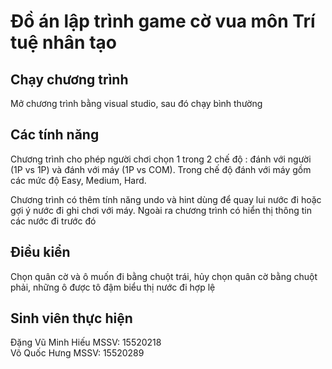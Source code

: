 # Đồ án lập trình game cờ vua môn Trí tuệ nhân tạo

## Chạy chương trình
 
Mở chương trình bằng visual studio, sau đó chạy bình thường

## Các tính năng
  
Chương trình cho phép người chơi chọn 1 trong 2 chế độ : đánh với người (1P vs 1P) và đánh với máy (1P vs COM). Trong chế độ đánh với máy gồm các mức độ Easy, Medium, Hard.

Chương trình có thêm tính năng undo và hint dùng để quay lui nước đi hoặc gợi ý nước đi ghi chơi với máy. Ngoài ra chương trình có hiển thị thông tin các nước đi trước đó

## Điều kiển
Chọn quân cờ và ô muốn đi bằng chuột trái, hủy chọn quân cờ bằng chuột phải, những ô được tô đậm biểu thị nước đi hợp lệ
   
## Sinh viên thực hiện
Đặng Vũ Minh Hiếu MSSV: 15520218  
Võ Quốc Hưng      MSSV: 15520289
